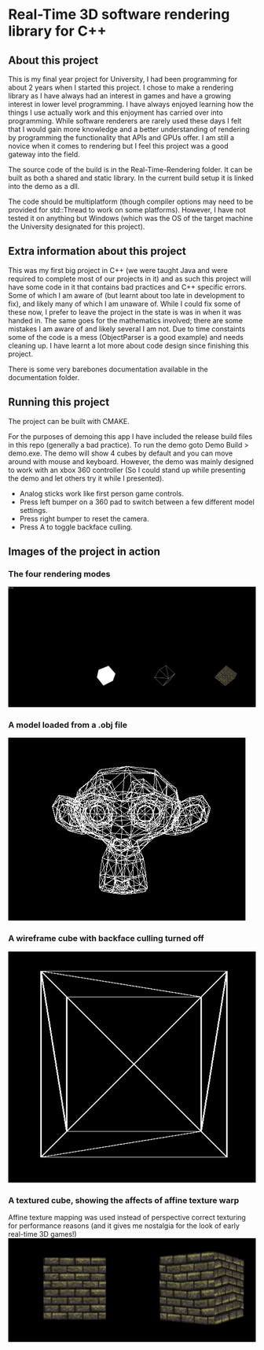 # Real-Time 3D software rendering library for C++
## About this project 
This is my final year project for University, I had been programming for about 2 years when I started this project. I chose to make a rendering library as I have always had an interest in games and have a growing interest in lower level programming. I have always enjoyed learning how the things I use actually work and this enjoyment has carried over into programming. While software renderers are rarely used these days I felt that I would gain more knowledge and a better understanding of rendering by programming the functionality that APIs and GPUs offer. I am still a novice when it comes to rendering but I feel this project was a good gateway into the field.

The source code of the build is in the Real-Time-Rendering folder. It can be built as both a shared and static library. In the current build setup it is linked into the demo as a dll.

The code should be multiplatform (though compiler options may need to be provided for std::Thread to work on some platforms). However, I have not tested it on anything but Windows (which was the OS of the target machine the University  designated for this project).

## Extra information about this project 
This was my first big project in C++ (we were taught Java and were required to complete most of our projects in it) and as such this project will have some code in it that contains bad practices and C++ specific errors. Some of which I am aware of (but learnt about too late in development to fix), and likely many of which I am unaware of. While I could fix some of these now, I prefer to leave the project in the state is was in when it was handed in. The same goes for the mathematics involved; there are some mistakes I am aware of and likely several I am not. Due to time constaints some of the code is a mess (ObjectParser is a good example) and needs cleaning up. I have learnt a lot more about code design since finishing this project.

There is some very barebones documentation available in the documentation folder.

## Running this project
The project can be built with CMAKE.

For the purposes of demoing this app I have included the release build files in this repo (generally a bad practice). To run the demo goto Demo Build > demo.exe. The demo will show 4 cubes by default and you can move around with mouse and keyboard. However, the demo was mainly designed to work with an xbox 360 controller (So I could stand up while presenting the demo and let others try it while I presented).

* Analog sticks work like first person game controls.
* Press left bumper on a 360 pad to switch between a few different model settings. 
* Press right bumper to reset the camera.
* Press A to toggle backface culling.

## Images of the project in action
### The four rendering modes
![](./MDimages/4cube.png)
### A model loaded from a .obj file
![](./MDimages/suzz.png)
### A wireframe cube with backface culling turned off
![](./MDimages/Cube.png)
### A textured cube, showing the affects of affine texture warp
Affine texture mapping was used instead of perspective correct texturing for performance reasons (and it gives me nostalgia for the look of early real-time 3D games!)
![](./MDimages/btexwarp.png)
